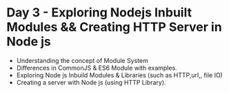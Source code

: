 # Day 3 - Exploring Nodejs Inbuilt Modules && Creating HTTP Server in Node js
* Understanding the concept of Module System 
* Differences in CommonJS & ES6 Module with examples.
* Exploring Node js Inbuild Modules & Libraries (such as HTTP,url,, file IO)
* Creating a server with Node js (using HTTP Library).